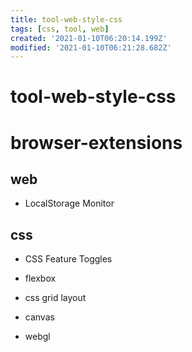 ```yaml
---
title: tool-web-style-css
tags: [css, tool, web]
created: '2021-01-10T06:20:14.199Z'
modified: '2021-01-10T06:21:28.682Z'
---
```


# tool-web-style-css

# browser-extensions

## web

- LocalStorage Monitor

## css

- CSS Feature Toggles

- flexbox

- css grid layout

- canvas

- webgl
